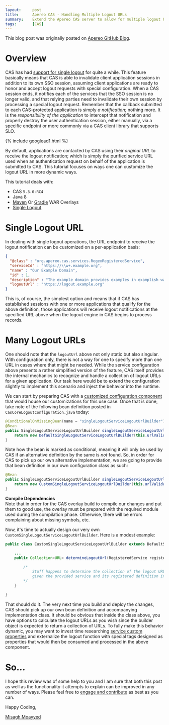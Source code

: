 ```yaml
---
layout:     post
title:      Apereo CAS - Handling Multiple Logout URLs
summary:    Extend the Apereo CAS server to allow for multiple logout URLs during SLO operations.
tags:       [CAS]
---
```


<div class="alert alert-success"><i class="far fa-lightbulb"></i> This blog post was originally posted on <a href="https://github.com/apereo/apereo.github.io">Apereo GitHub Blog</a>.</div>

# Overview

CAS has had [support for single logout](https://apereo.github.io/cas/5.3.x/installation/Logout-Single-Signout.html) for quite a while. This feature basically means that CAS is able to invalidate client application sessions in addition to its own SSO session, assuming client applications are ready to honor and accept logout requests with special configuration. When a CAS session ends, it notifies each of the services that the SSO session is no longer valid, and that relying parties need to invalidate their own session by processing a special logout request. Remember that the callback submitted to each CAS-protected application is simply *a notification*; nothing more. It is the *responsibility of the application* to intercept that notification and properly destroy the user authentication session, either manually, via a specific endpoint or more commonly via a CAS client library that supports SLO.

{% include googlead1.html  %}

By default, applications are contacted by CAS using their *original URL* to receive the logout notification; which is simply the purified service URL used when an authentication request on behalf of the application is submitted to CAS. This tutorial focuses on ways one can customize the logout URL in more dynamic ways.

This tutorial deals with:

- CAS `5.3.0-RC4`
- Java 8
- [Maven](https://github.com/apereo/cas-overlay-template) Or [Gradle](https://github.com/apereo/cas-gradle-overlay-template) WAR Overlays
- [Single Logout](https://apereo.github.io/cas/5.3.x/installation/Logout-Single-Signout.html)

# Single Logout URL

In dealing with single logout operations, the URL endpoint to receive the logout notification can be customized on a per-application basis:

```json
{
  "@class" : "org.apereo.cas.services.RegexRegisteredService",
  "serviceId" : "https://\\w+.example.org",
  "name" : "Our Example Domain",
  "id" : 1,
  "description" : "The example domain provides examples in examplish ways",
  "logoutUrl" : "https://logout.example.org"
}
```

This is, of course, the simplest option and means that if CAS has established sessions with one or more applications that qualify for the above definition, those applications will receive logout notifications at the specified URL above when the logout engine in CAS begins to process records.

# Many Logout URLs

One should note that the `logoutUrl` above not only static but also singular. With configuration only, there is not a way for one to specify more than one URL in cases where that might be needed. While the service configuration above presents a rather simplified version of the feature, CAS itself provides the internal mechanics to recognize and handle a collection of logout URLs for a given application. Our task here would be to extend the configuration slightly to implement this scenario and inject the behavior into the runtime.

We can start by preparing CAS with a [customized configuration component](https://apereo.github.io/cas/5.3.x/installation/Configuration-Management-Extensions.html) that would house our customizations for this use case. Once that is done, take note of the following bean definition posted in `CasCoreLogoutConfiguration.java` today:


```java
@ConditionalOnMissingBean(name = "singleLogoutServiceLogoutUrlBuilder")
@Bean
public SingleLogoutServiceLogoutUrlBuilder singleLogoutServiceLogoutUrlBuilder() {
    return new DefaultSingleLogoutServiceLogoutUrlBuilder(this.urlValidator);
}
```

Note how the bean is marked as conditional, meaning it will only be used by CAS if an alternative definition by the same is *not* found. So, in order for CAS to pick up our own alternative implementation, we are going to provide that bean definition in our own configuration class as such:

```java
@Bean
public SingleLogoutServiceLogoutUrlBuilder singleLogoutServiceLogoutUrlBuilder() {
    return new CustomSingleLogoutServiceLogoutUrlBuilder(this.urlValidator);
}
```

<div class="alert alert-info">
<strong>Compile Dependencies</strong><br/>Note that in order for the CAS overlay build to compile our changes and put them to good use, the overlay must be prepared with the required module used during the compilation phase. Otherwise, there will be errors complaining about missing symbols, etc.</div>

Now, it's time to actually design our very own `CustomSingleLogoutServiceLogoutUrlBuilder`. Here is a modest example:

```java
public class CustomSingleLogoutServiceLogoutUrlBuilder extends DefaultSingleLogoutServiceLogoutUrlBuilder {

    ...
    public Collection<URL> determineLogoutUrl(RegisteredService registeredService, WebApplicationService service) {

        /*
            Stuff happens to determine the collection of the logout URLs
            given the provided service and its registered definition in the registry.
        */
    }

}
```

That should do it. The very next time you build and deploy the changes, CAS should pick up our own bean definition and accompanying implementation class. It should be obvious that inside the class above, you have options to calculate the logout URLs as you wish since the builder object is expected to return a collection of URLs. To fully make this behavior dynamic, you may want to invest time researching [service custom properties](https://apereo.github.io/cas/5.3.x/installation/Configuring-Service-Custom-Properties.html) and externalize the logout function with special tags designed as properties that would then be consumed and processed in the above component.

# So...

I hope this review was of some help to you and I am sure that both this post as well as the functionality it attempts to explain can be improved in any number of ways. Please feel free to [engage and contribute](https://apereo.github.io/cas/developer/Contributor-Guidelines.html) as best as you can.

Happy Coding,

[Misagh Moayyed](https://fawnoos.com)

